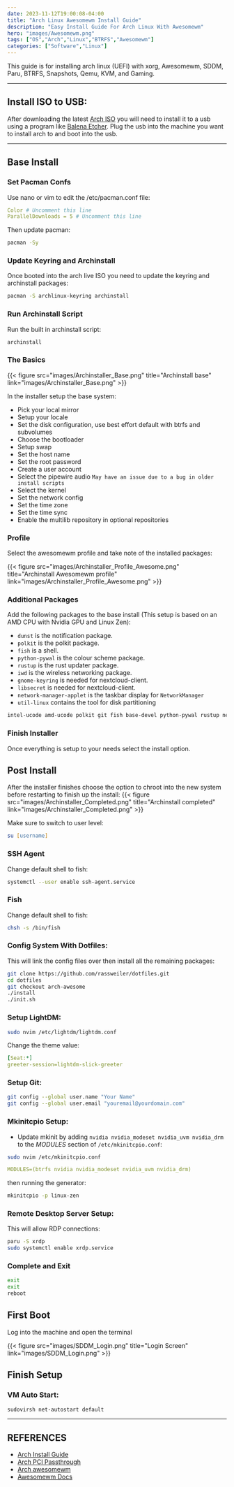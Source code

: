 ```yaml
---
date: 2023-11-12T19:00:08-04:00
title: "Arch Linux Awesomewm Install Guide"
description: "Easy Install Guide For Arch Linux With Awesomewm"
hero: "images/Awesomewm.png"
tags: ["OS","Arch","Linux","BTRFS","Awesomewm"]
categories: ["Software","Linux"]
---
```


This guide is for installing arch linux (UEFI) with xorg, Awesomewm, SDDM, Paru, BTRFS, Snapshots, Qemu, KVM, and Gaming.

<!--more-->

___

## Install ISO to USB:

After downloading the latest [Arch ISO](https://archlinux.org/download/) you will need to install it to a usb using a program like [Balena Etcher](https://github.com/balena-io/etcher). Plug the usb into the machine you want to install arch to and boot into the usb.

___

## Base Install

### Set Pacman Confs

Use nano or vim to edit the /etc/pacman.conf file:

```yml
Color # Uncomment this line
ParallelDownloads = 5 # Uncomment this line
```

Then update pacman:

```zsh
pacman -Sy
```

### Update Keyring and Archinstall

Once booted into the arch live ISO you need to update the keyring and archinstall packages:

```zsh
pacman -S archlinux-keyring archinstall
```

### Run Archinstall Script

Run the built in archinstall script:

```zsh
archinstall
```
### The Basics

{{< figure src="images/Archinstaller_Base.png" title="Archinstall base" link="images/Archinstaller_Base.png" >}}

In the installer setup the base system:
- Pick your local mirror
- Setup your locale
- Set the disk configuration, use best effort default with btrfs and subvolumes
- Choose the bootloader
- Setup swap
- Set the host name
- Set the root password
- Create a user account
- Select the pipewire audio `May have an issue due to a bug in older install scripts`
- Select the kernel
- Set the network config
- Set the time zone
- Set the time sync
- Enable the multilib repository in optional repositories

### Profile

Select the awesomewm profile and take note of the installed packages:

{{< figure src="images/Archinstaller_Profile_Awesome.png" title="Archinstall Awesomewm profile" link="images/Archinstaller_Profile_Awesome.png" >}}

### Additional Packages

Add the following packages to the base install (This setup is based on an AMD CPU with Nvidia GPU and Linux Zen):

- `dunst` is the notification package.
- `polkit` is the polkit package.
- `fish` is a shell.
- `python-pywal` is the colour scheme package.
- `rustup` is the rust updater package.
- `iwd` is the wireless networking package.
- `gnome-keyring` is needed for nextcloud-client.
- `libsecret` is needed for nextcloud-client.
- `network-manager-applet` is the taskbar display for `NetworkManager`
- `util-linux` contains the tool for disk partitioning

```zsh
intel-ucode amd-ucode polkit git fish base-devel python-pywal rustup networkmanager network-manager-applet iwd dhcpcd gnome-keyring libsecret linux-zen-headers wget util-linux openssh pacman-contrib cpupower acpi wireless_tools xdg-utils numlockx fd dosfstools
```

### Finish Installer

Once everything is setup to your needs select the install option.

## Post Install

After the installer finishes choose the option to chroot into the new system before restarting to finish up the install:
{{< figure src="images/Archinstaller_Completed.png" title="Archinstall completed" link="images/Archinstaller_Completed.png" >}}

Make sure to switch to user level:

```zsh
su [username]
```

### SSH Agent

Change default shell to fish:

```zsh
systemctl --user enable ssh-agent.service
```

### Fish

Change default shell to fish:

```zsh
chsh -s /bin/fish
```

### Config System With Dotfiles:

This will link the config files over then install all the remaining packages:

```zsh
git clone https://github.com/rassweiler/dotfiles.git
cd dotfiles
git checkout arch-awesome
./install
./init.sh
```

### Setup LightDM:

```zsh
sudo nvim /etc/lightdm/lightdm.conf
```

Change the theme value:

```yml
[Seat:*]
greeter-session=lightdm-slick-greeter
```

### Setup Git:

```zsh
git config --global user.name "Your Name"
git config --global user.email "youremail@yourdomain.com"
```

### Mkinitcpio Setup:

- Update mkinit by adding `nvidia nvidia_modeset nvidia_uvm nvidia_drm` to the *MODULES* section of `/etc/mkinitcpio.conf`:

```zsh
sudo nvim /etc/mkinitcpio.conf
```

```yml
MODULES=(btrfs nvidia nvidia_modeset nvidia_uvm nvidia_drm)
```

then running the generator:

```zsh
mkinitcpio -p linux-zen
```

### Remote Desktop Server Setup:

This will allow RDP connections:

```zsh
paru -S xrdp
sudo systemctl enable xrdp.service
```

### Complete and Exit

```zsh
exit
exit
reboot
```

## First Boot

Log into the machine and open the terminal

{{< figure src="images/SDDM_Login.png" title="Login Screen" link="images/SDDM_Login.png" >}}

## Finish Setup

### VM Auto Start:

```zsh
sudovirsh net-autostart default
```
___

## REFERENCES

- [Arch Install Guide](https://wiki.archlinux.org/title/Installation_guide)
- [Arch PCI Passthrough](https://wiki.archlinux.org/title/PCI_passthrough_via_OVMF)
- [Arch awesomewm](https://wiki.archlinux.org/title/awesome)
- [Awesomewm Docs](https://awesomewm.org/)
